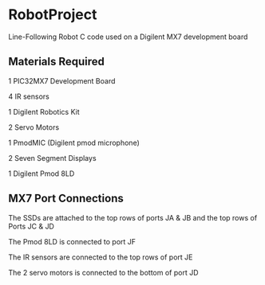 # RobotProject
Line-Following Robot C code used on a Digilent MX7 development board

## Materials Required
1 PIC32MX7 Development Board

4 IR sensors

1 Digilent Robotics Kit

2 Servo Motors

1 PmodMIC (Digilent pmod microphone)

2 Seven Segment Displays

1 Digilent Pmod 8LD

## MX7 Port Connections
The SSDs are attached to the top rows of ports JA & JB and the top rows of Ports JC & JD

The Pmod 8LD is connected to port JF

The IR sensors are connected to the top rows of port JE

The 2 servo motors is connected to the bottom of port JD
